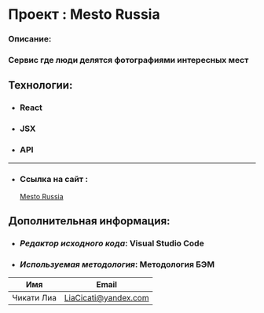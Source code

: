 # Проект : Mesto Russia

### Oписание:

### Cервис где люди делятся фотографиями интересных мест

## Технологии:

- ### React
- ### JSX
- ### API

---

- ### Ссылка на сайт :
  [ Mesto Russia ](https://liacicati.github.io/mesto-react/)

## Дополнительная информация:

- ### _Редактор исходного кода_: Visual Studio Code
- ### _Используемая методология_: Методология БЭМ

| Имя        | Email                |
| ---------- | -------------------- |
| Чикати Лиа | LiaCicati@yandex.com |
